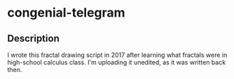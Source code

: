 # congenial-telegram

## Description
I wrote this fractal drawing script in 2017 after learning what fractals were in high-school calculus class. I'm uploading it unedited, as it was written back then.
